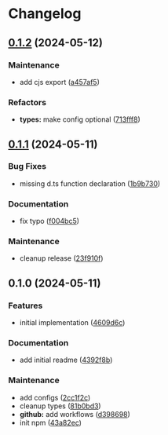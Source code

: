 # Changelog

## [0.1.2](https://github.com/arch-group/log4js-layout-json/compare/v0.1.1...v0.1.2) (2024-05-12)


### Maintenance

* add cjs export ([a457af5](https://github.com/arch-group/log4js-layout-json/commit/a457af5dd7227178fd66990f29ccbac535444aa3))


### Refactors

* **types:** make config optional ([713fff8](https://github.com/arch-group/log4js-layout-json/commit/713fff80aa46b800ca037435a487cff4e55145ff))

## [0.1.1](https://github.com/xseman/log4js-layout-json/compare/v0.1.0...v0.1.1) (2024-05-11)


### Bug Fixes

* missing d.ts function declaration ([1b9b730](https://github.com/xseman/log4js-layout-json/commit/1b9b7309b8cdad6bb962dcf90178fb721d99daa7))


### Documentation

* fix typo ([f004bc5](https://github.com/xseman/log4js-layout-json/commit/f004bc5a6febd8c450fb13ebeb0e7d3b0e64e1bb))


### Maintenance

* cleanup release ([23f910f](https://github.com/xseman/log4js-layout-json/commit/23f910fd4dae9d2acb9c01aad85446fcc10a2fbc))

## 0.1.0 (2024-05-11)


### Features

* initial implementation ([4609d6c](https://github.com/xseman/log4js-layout-json/commit/4609d6c2808e7dda95ad2ffe89488d93f626bf58))


### Documentation

* add initial readme ([4392f8b](https://github.com/xseman/log4js-layout-json/commit/4392f8b9b5c4355728a38afd1bf1bbec5f577775))


### Maintenance

* add configs ([2cc1f2c](https://github.com/xseman/log4js-layout-json/commit/2cc1f2c36c29be95884bc933677079a8298571df))
* cleanup types ([81b0bd3](https://github.com/xseman/log4js-layout-json/commit/81b0bd3a3a1ac1bd1ab4244b91941deb79da206f))
* **github:** add workflows ([d398698](https://github.com/xseman/log4js-layout-json/commit/d3986988d8aa9239d52f11f284f575679c2f9459))
* init npm ([43a82ec](https://github.com/xseman/log4js-layout-json/commit/43a82eccb15322ae88a1b08f8bbb82c14ec2645d))
